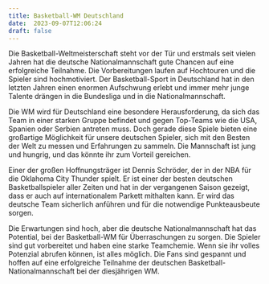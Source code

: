 ```yaml
---
title: Basketball-WM Deutschland
date:  2023-09-07T12:06:24
draft: false
---
```


Die Basketball-Weltmeisterschaft steht vor der Tür und erstmals seit vielen Jahren hat die deutsche Nationalmannschaft gute Chancen auf eine erfolgreiche Teilnahme. Die Vorbereitungen laufen auf Hochtouren und die Spieler sind hochmotiviert. Der Basketball-Sport in Deutschland hat in den letzten Jahren einen enormen Aufschwung erlebt und immer mehr junge Talente drängen in die Bundesliga und in die Nationalmannschaft.

Die WM wird für Deutschland eine besondere Herausforderung, da sich das Team in einer starken Gruppe befindet und gegen Top-Teams wie die USA, Spanien oder Serbien antreten muss. Doch gerade diese Spiele bieten eine großartige Möglichkeit für unsere deutschen Spieler, sich mit den Besten der Welt zu messen und Erfahrungen zu sammeln. Die Mannschaft ist jung und hungrig, und das könnte ihr zum Vorteil gereichen.

Einer der großen Hoffnungsträger ist Dennis Schröder, der in der NBA für die Oklahoma City Thunder spielt. Er ist einer der besten deutschen Basketballspieler aller Zeiten und hat in der vergangenen Saison gezeigt, dass er auch auf internationalem Parkett mithalten kann. Er wird das deutsche Team sicherlich anführen und für die notwendige Punkteausbeute sorgen.

Die Erwartungen sind hoch, aber die deutsche Nationalmannschaft hat das Potential, bei der Basketball-WM für Überraschungen zu sorgen. Die Spieler sind gut vorbereitet und haben eine starke Teamchemie. Wenn sie ihr volles Potenzial abrufen können, ist alles möglich. Die Fans sind gespannt und hoffen auf eine erfolgreiche Teilnahme der deutschen Basketball-Nationalmannschaft bei der diesjährigen WM.